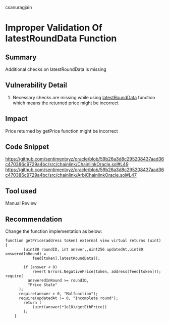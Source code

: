 csanuragjain
# Improper Validation Of latestRoundData Function

## Summary
Additional checks on latestRoundData is missing

## Vulnerability Detail
1. Necessary checks are missing while using [latestRoundData](https://github.com/sentimentxyz/oracle/blob/59b26a3d8c295208437aad36c470386c9729a4bc/src/chainlink/ChainlinkOracle.sol#L51) function which means the returned price might be incorrect

## Impact
Price returned by getPrice function might be incorrect

## Code Snippet
https://github.com/sentimentxyz/oracle/blob/59b26a3d8c295208437aad36c470386c9729a4bc/src/chainlink/ChainlinkOracle.sol#L49
https://github.com/sentimentxyz/oracle/blob/59b26a3d8c295208437aad36c470386c9729a4bc/src/chainlink/ArbiChainlinkOracle.sol#L47

## Tool used
Manual Review

## Recommendation
Change the function implementation as below:

```
function getPrice(address token) external view virtual returns (uint) {
        (uint80 roundID, int answer,,uint256 updatedAt,uint80 answeredInRound) =
            feed[token].latestRoundData();

        if (answer < 0)
            revert Errors.NegativePrice(token, address(feed[token]));
require(
          answeredInRound >= roundID,
          "Price Stale"
      );
      require(answer > 0, "Malfunction");
      require(updatedAt != 0, "Incomplete round");
        return (
            (uint(answer)*1e18)/getEthPrice()
        );
    }
```